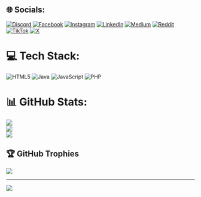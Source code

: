 
## 🌐 Socials:
[![Discord](https://img.shields.io/badge/Discord-%237289DA.svg?logo=discord&logoColor=white)](https://discord.gg/joanonsen) [![Facebook](https://img.shields.io/badge/Facebook-%231877F2.svg?logo=Facebook&logoColor=white)](https://facebook.com/joanpras) [![Instagram](https://img.shields.io/badge/Instagram-%23E4405F.svg?logo=Instagram&logoColor=white)](https://instagram.com/jojoanpras) [![LinkedIn](https://img.shields.io/badge/LinkedIn-%230077B5.svg?logo=linkedin&logoColor=white)](https://linkedin.com/in/joanpras) [![Medium](https://img.shields.io/badge/Medium-12100E?logo=medium&logoColor=white)](https://medium.com/@prasetyojoan390) [![Reddit](https://img.shields.io/badge/Reddit-%23FF4500.svg?logo=Reddit&logoColor=white)](https://reddit.com/user/joanpras) [![TikTok](https://img.shields.io/badge/TikTok-%23000000.svg?logo=TikTok&logoColor=white)](https://tiktok.com/@joanonsen) [![X](https://img.shields.io/badge/X-black.svg?logo=X&logoColor=white)](https://x.com/joanonsen) 

# 💻 Tech Stack:
![HTML5](https://img.shields.io/badge/html5-%23E34F26.svg?style=for-the-badge&logo=html5&logoColor=white) ![Java](https://img.shields.io/badge/java-%23ED8B00.svg?style=for-the-badge&logo=openjdk&logoColor=white) ![JavaScript](https://img.shields.io/badge/javascript-%23323330.svg?style=for-the-badge&logo=javascript&logoColor=%23F7DF1E) ![PHP](https://img.shields.io/badge/php-%23777BB4.svg?style=for-the-badge&logo=php&logoColor=white)
# 📊 GitHub Stats:
![](https://github-readme-stats.vercel.app/api?username=joanpras&theme=dark&hide_border=false&include_all_commits=false&count_private=false)<br/>
![](https://nirzak-streak-stats.vercel.app/?user=joanpras&theme=dark&hide_border=false)<br/>
![](https://github-readme-stats.vercel.app/api/top-langs/?username=joanpras&theme=dark&hide_border=false&include_all_commits=false&count_private=false&layout=compact)

## 🏆 GitHub Trophies
![](https://github-profile-trophy.vercel.app/?username=joanpras&theme=radical&no-frame=false&no-bg=true&margin-w=4)

---
[![](https://visitcount.itsvg.in/api?id=joanpras&icon=0&color=0)](https://visitcount.itsvg.in)
 

<!-- Proudly created with GPRM ( https://gprm.itsvg.in ) -->
